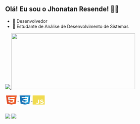 ## Olá! Eu sou o Jhonatan Resende! 👋🏻

- 🔭 Desenvolvedor
- 🌱 Estudante de Análise de Desenvolvimento de Sistemas

<div>
  <a href="https://github.com/JhonatanResende">
    <img height="180em" src="https://github-readme-stats.vercel.app/api?username=JhonatanResende&show_icons=true&theme=dark#gh-dark-mode-only)](https://github.com/anuraghazra/github-readme-stats#gh-dark-mode-only)"/>
    <img height="180em" width="400em" src="https://github-readme-stats.vercel.app/api/top-langs/?username=JhonatanResende&layout=compact&langs_count=16&theme=dark"/>
</div>

<div style="display: inline_block"><br>
    <img align="center" alt="Jhonatan-HTML" height="30" width="40" src="https://raw.githubusercontent.com/devicons/devicon/master/icons/html5/html5-original.svg">
    <img align="center" alt="Jhonatan-CSS" height="30" width="40" src="https://raw.githubusercontent.com/devicons/devicon/master/icons/css3/css3-original.svg">
    <img align="center" alt="Jhonatan-Js" height="30" width="40" src="https://raw.githubusercontent.com/devicons/devicon/master/icons/javascript/javascript-plain.svg">
</div>

##

<div> 
  <a href="https://www.instagram.com/jhonatanresende021/" target="_blank"><img src="https://img.shields.io/badge/-Instagram-%23E4405F?style=for-the-badge&logo=instagram&logoColor=white" target="_blank"></a>
  <a href="https://www.linkedin.com/in/jhonatanresende/" target="_blank"><img src="https://img.shields.io/badge/-LinkedIn-%230077B5?style=for-the-badge&logo=linkedin&logoColor=white" target="_blank"></a>
</div>


